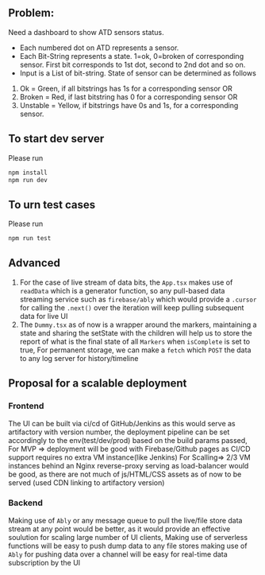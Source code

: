 ## Problem:

Need a dashboard to show ATD sensors status.

- Each numbered dot on ATD represents a sensor.
- Each Bit-String represents a state. 1=ok, 0=broken of corresponding sensor. First bit corresponds to 1st
  dot, second to 2nd dot and so on.
- Input is a List of bit-string. State of sensor can be determined as follows

1. Ok = Green, if all bitstrings has 1s for a corresponding sensor OR
2. Broken = Red, if last bitstring has 0 for a corresponding sensor OR
3. Unstable = Yellow, if bitstrings have 0s and 1s, for a corresponding sensor.

## To start dev server

Please run

```js
npm install
npm run dev
```

## To urn test cases

Please run

```js
npm run test
```

## Advanced

1. For the case of live stream of data bits, the `App.tsx` makes use of `readData` which is a generator function,
   so any pull-based data streaming service such as `firebase/ably` which would provide a `.cursor` for calling the `.next()`
   over the iteration will keep pulling subsequent data for live UI
2. The `Dummy.tsx` as of now is a wrapper around the markers, maintaining a state and sharing the setState with the children will help us to store the report of what is the final state of all `Markers` when `isComplete` is set to true,
   For permanent storage, we can make a `fetch` which `POST` the data to any log server for history/timeline

## Proposal for a scalable deployment

### Frontend

The UI can be built via ci/cd of GitHub/Jenkins as this would serve as artifactory with version number,
the deployment pipeline can be set accordingly to the env(test/dev/prod) based on the build params passed,
For MVP => deployment will be good with Firebase/Github pages as CI/CD support requires no extra VM instance(like Jenkins)
For Scalling=> 2/3 VM instances behind an Nginx reverse-proxy serving as load-balancer would be good, as there are not much of js/HTML/CSS assets as of now to be served (used CDN linking to artifactory version)

### Backend

Making use of `Ably` or any message queue to pull the live/file store data stream at any point would be better, as it would provide an effective soulution for scaling large number of UI clients,
Making use of serverless functions will be easy to push dump data to any file stores
making use of `Ably` for pushing data over a channel will be easy for real-time data subscription by the UI

